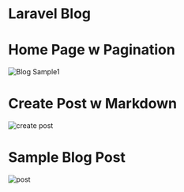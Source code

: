 # Laravel Blog

# Home Page w Pagination
![Blog Sample1](https://screenshotscdn.firefoxusercontent.com/images/7adad1dd-6c5c-4bc3-9be0-f8d43aa1e2f1.png)

# Create Post w Markdown
![create post](https://screenshotscdn.firefoxusercontent.com/images/350b0c63-ffb3-4fdf-9c8a-a601757da526.png)

# Sample Blog Post
![post](https://screenshotscdn.firefoxusercontent.com/images/c24effa3-abd1-482d-ade9-6c08d047a753.png)

